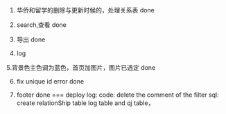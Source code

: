 1. 华侨和留学的删除与更新时候的，处理关系表 done

2. search,查看 done

3. 导出 done

4. log

5.背景色主色调为蓝色，首页加图片，图片已选定 done

6. fix unique id error done

7. footer done
===
deploy log:
code: delete the comment of the filter
sql: create relationShip table log table and qj table，